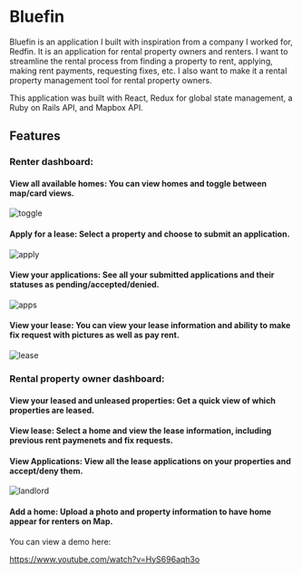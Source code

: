 # Bluefin

Bluefin is an application I built with inspiration from a company I worked for, Redfin. It is an application for rental property owners and renters. I want to streamline the rental process from finding a property to rent, applying, making rent payments, requesting fixes, etc. I also want to make it a rental property management tool for rental property owners. 

This application was built with React, Redux for global state management, a Ruby on Rails API, and Mapbox API. 

## Features

 ### Renter dashboard:
   #### View all available homes: You can view homes and toggle between map/card views.
 ![toggle](https://user-images.githubusercontent.com/52793441/100570459-72f3de00-3296-11eb-9d6d-31f7b34d5aa3.gif)




   #### Apply for a lease: Select a property and choose to submit an application.
 ![apply](https://user-images.githubusercontent.com/52793441/100571447-c49d6800-3298-11eb-80a0-037fca09185c.gif)
 
 
 
 
   #### View your applications: See all your submitted applications and their statuses as pending/accepted/denied.
 ![apps](https://user-images.githubusercontent.com/52793441/100572792-f8c65800-329b-11eb-955d-60eab4e7aec1.gif)

   #### View your lease: You can view your lease information and ability to make fix request with pictures as well as pay rent.
 ![lease](https://user-images.githubusercontent.com/52793441/100574257-3a0c3700-329f-11eb-94de-f77b4a6d1f7d.gif)

    
    
    
  ### Rental property owner dashboard:
   
  #### View your leased and unleased properties: Get a quick view of which properties are leased.
  #### View lease: Select a home and view the lease information, including previous rent paymenets and fix requests.
  #### View Applications: View all the lease applications on your properties and accept/deny them.
  ![landlord](https://user-images.githubusercontent.com/52793441/100575692-3fb74c00-32a2-11eb-90c3-095795abc6d5.gif)
  #### Add a home: Upload a photo and property information to have home appear for renters on Map.
    
You can view a demo here:

https://www.youtube.com/watch?v=HyS696aqh3o

